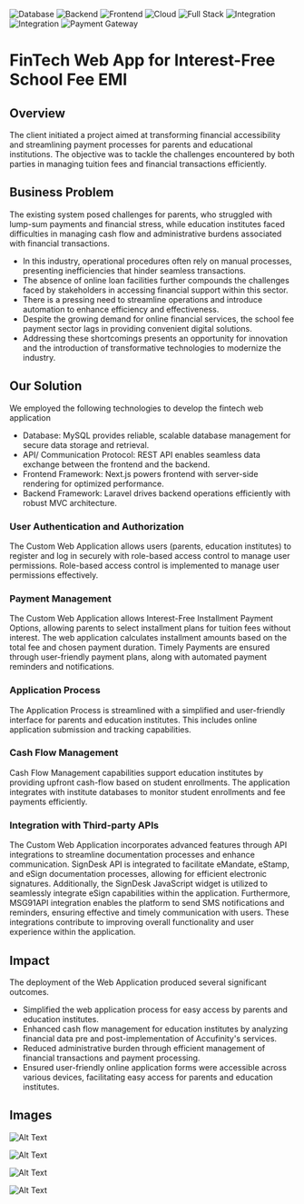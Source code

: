 ![Database](https://img.shields.io/badge/Database-MySQL-4479A1?logo=mysql)
![Backend](https://img.shields.io/badge/Backend-Laravel-FF2D20?logo=laravel)
![Frontend](https://img.shields.io/badge/Frontend-Next.js-000000?logo=next.js)
![Cloud](https://img.shields.io/badge/Cloud-AWS-FF9900?logo=amazonaws)
![Full Stack](https://img.shields.io/badge/Stack-Laravel--Next.js-FF2D20?logo=laravel)
![Integration](https://img.shields.io/badge/Integration-SignDesk-0078D7?logoColor=white)
![Integration](https://img.shields.io/badge/Integration-MSG91-1E88E5?logoColor=white)
![Payment Gateway](https://img.shields.io/badge/Payment-Razorpay-0C3CFF?logo=razorpay)
# FinTech Web App for Interest-Free School Fee EMI
## Overview
The client initiated a project aimed at transforming financial accessibility and streamlining payment processes for parents and educational institutions. The objective was to tackle the challenges encountered by both parties in managing tuition fees and financial transactions efficiently.
## Business Problem
The existing system posed challenges for parents, who struggled with lump-sum payments and financial stress, while education institutes faced difficulties in managing cash flow and administrative burdens associated with financial transactions.
- In this industry, operational procedures often rely on manual processes, presenting inefficiencies that hinder seamless transactions.
- The absence of online loan facilities further compounds the challenges faced by stakeholders in accessing financial support within this sector.
- There is a pressing need to streamline operations and introduce automation to enhance efficiency and effectiveness.
- Despite the growing demand for online financial services, the school fee payment sector lags in providing convenient digital solutions.
- Addressing these shortcomings presents an opportunity for innovation and the introduction of transformative technologies to modernize the industry.
## Our Solution
We employed the following technologies to develop the fintech web application
- Database: MySQL provides reliable, scalable database management for secure data storage and retrieval.
- API/ Communication Protocol: REST API enables seamless data exchange between the frontend and the backend.
- Frontend Framework: Next.js powers frontend with server-side rendering for optimized performance.
- Backend Framework: Laravel drives backend operations efficiently with robust MVC architecture.
### User Authentication and Authorization
The Custom Web Application allows users (parents, education institutes) to register and log in securely with role-based access control to manage user permissions. Role-based access control is implemented to manage user permissions effectively.
### Payment Management
The Custom Web Application allows Interest-Free Installment Payment Options, allowing parents to select installment plans for tuition fees without interest. The web application calculates installment amounts based on the total fee and chosen payment duration. Timely Payments are ensured through user-friendly payment plans, along with automated payment reminders and notifications.
### Application Process
The Application Process is streamlined with a simplified and user-friendly interface for parents and education institutes. This includes online application submission and tracking capabilities.
### Cash Flow Management
Cash Flow Management capabilities support education institutes by providing upfront cash-flow based on student enrollments. The application integrates with institute databases to monitor student enrollments and fee payments efficiently.
### Integration with Third-party APIs
The Custom Web Application incorporates advanced features through API integrations to streamline documentation processes and enhance communication. SignDesk API is integrated to facilitate eMandate, eStamp, and eSign documentation processes, allowing for efficient electronic signatures. Additionally, the SignDesk JavaScript widget is utilized to seamlessly integrate eSign capabilities within the application. Furthermore, MSG91API integration enables the platform to send SMS notifications and reminders, ensuring effective and timely communication with users. These integrations contribute to improving overall functionality and user experience within the application.
## Impact
The deployment of the Web Application produced several significant outcomes.

- Simplified the web application process for easy access by parents and education institutes.
- Enhanced cash flow management for education institutes by analyzing financial data pre and post-implementation of Accufinity's services.
- Reduced administrative burden through efficient management of financial transactions and payment processing.
- Ensured user-friendly online application forms were accessible across various devices, facilitating easy access for parents and education institutes.
## Images

![Alt Text](https://solvios.technology/wp-content/uploads/2024/06/accufinity-banner.webp)

![Alt Text](https://solvios.technology/wp-content/uploads/2024/06/accufinity-brief1.webp)

![Alt Text](https://solvios.technology/wp-content/uploads/2024/06/accufinity-brief2.webp)

![Alt Text](https://solvios.technology/wp-content/uploads/2024/06/accufinity-result.webp)
